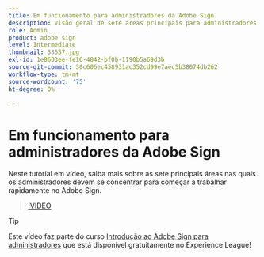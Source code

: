 ```yaml
---
title: Em funcionamento para administradores da Adobe Sign
description: Visão geral de sete áreas principais para administradores iniciarem e funcionarem rapidamente no Adobe Sign
role: Admin
product: adobe sign
level: Intermediate
thumbnail: 33657.jpg
exl-id: 1e8603ee-fe16-4842-bf0b-1190b5a69d3b
source-git-commit: 30c606ec458931ac352cd99e7aec5b38074db262
workflow-type: tm+mt
source-wordcount: '75'
ht-degree: 0%

---
```


# Em funcionamento para administradores da Adobe Sign

Neste tutorial em vídeo, saiba mais sobre as sete principais áreas nas quais os administradores devem se concentrar para começar a trabalhar rapidamente no Adobe Sign.

>[!VIDEO](https://video.tv.adobe.com/v/33657?hidetitle=true)

>[!TIP]
>
>Este vídeo faz parte do curso [Introdução ao Adobe Sign para administradores](https://experienceleague.adobe.com/?recommended=Sign-A-1-2020.2) que está disponível gratuitamente no Experience League!
